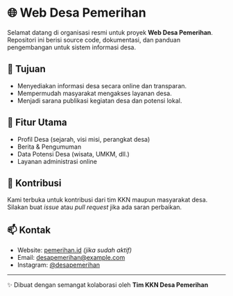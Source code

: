 # 🌐 Web Desa Pemerihan

Selamat datang di organisasi resmi untuk proyek **Web Desa Pemerihan**.  
Repositori ini berisi source code, dokumentasi, dan panduan pengembangan untuk sistem informasi desa.

## 🎯 Tujuan
- Menyediakan informasi desa secara online dan transparan.  
- Mempermudah masyarakat mengakses layanan desa.  
- Menjadi sarana publikasi kegiatan desa dan potensi lokal.

## 📌 Fitur Utama
- Profil Desa (sejarah, visi misi, perangkat desa)  
- Berita & Pengumuman  
- Data Potensi Desa (wisata, UMKM, dll.)  
- Layanan administrasi online  

## 🤝 Kontribusi
Kami terbuka untuk kontribusi dari tim KKN maupun masyarakat desa.  
Silakan buat *issue* atau *pull request* jika ada saran perbaikan.

## 📫 Kontak
- Website: [pemerihan.id](http://pemerihan.id) *(jika sudah aktif)*  
- Email: desapemerihan@example.com  
- Instagram: [@desapemerihan](https://instagram.com/desapemerihan)

---

✨ Dibuat dengan semangat kolaborasi oleh **Tim KKN Desa Pemerihan**
